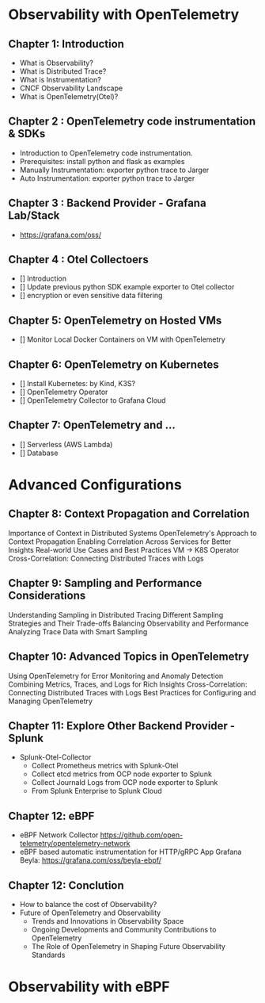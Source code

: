 
Observability with OpenTelemetry
===================================

## Chapter 1: Introduction

- What is Observability?
- What is Distributed Trace?
- What is Instrumentation?
- CNCF Observability Landscape
- What is OpenTelemetry(Otel)?

## Chapter 2 : OpenTelemetry code instrumentation & SDKs 

- Introduction to OpenTelemetry code instrumentation.
- Prerequisites: install python and flask as examples
- Manually Instrumentation: exporter python trace to Jarger
- Auto Instrumentation: exporter python trace to Jarger


## Chapter 3 : Backend Provider - Grafana Lab/Stack

- https://grafana.com/oss/


## Chapter 4 : Otel Collectoers

- [] Introduction
- [] Update previous python SDK example exporter to Otel collector
- [] encryption or even sensitive data filtering

## Chapter 5: OpenTelemetry on Hosted VMs
- [] Monitor Local Docker Containers on VM with OpenTelemetry

## Chapter 6: OpenTelemetry on Kubernetes
- [] Install Kubernetes: by Kind, K3S?
- [] OpenTelemetry Operator
- [] OpenTelemetry Collector to Grafana Cloud

## Chapter 7: OpenTelemetry and ...

- [] Serverless (AWS Lambda)
- [] Database

Advanced Configurations
================================================================

## Chapter 8: Context Propagation and Correlation

Importance of Context in Distributed Systems
OpenTelemetry's Approach to Context Propagation
Enabling Correlation Across Services for Better Insights
Real-world Use Cases and Best Practices
VM -> K8S Operator
Cross-Correlation: Connecting Distributed Traces with Logs

## Chapter 9: Sampling and Performance Considerations

Understanding Sampling in Distributed Tracing
Different Sampling Strategies and Their Trade-offs
Balancing Observability and Performance
Analyzing Trace Data with Smart Sampling


## Chapter 10: Advanced Topics in OpenTelemetry

Using OpenTelemetry for Error Monitoring and Anomaly Detection
Combining Metrics, Traces, and Logs for Rich Insights
Cross-Correlation: Connecting Distributed Traces with Logs
Best Practices for Configuring and Managing OpenTelemetry


## Chapter 11: Explore Other Backend Provider - Splunk
- Splunk-Otel-Collector
  - Collect Prometheus metrics with Splunk-Otel
  - Collect etcd metrics from OCP node exporter to Splunk
  - Collect Journald Logs from OCP node exporter to Splunk
  - From Splunk Enterprise to Splunk Cloud


## Chapter 12: eBPF

- eBPF Network Collector
  https://github.com/open-telemetry/opentelemetry-network
- eBPF based automatic instrumentation for HTTP/gRPC App
  Grafana Beyla: https://grafana.com/oss/beyla-ebpf/



## Chapter 12: Conclution

- How to balance the cost of Observability?
- Future of OpenTelemetry and Observability
  - Trends and Innovations in Observability Space
  - Ongoing Developments and Community Contributions to OpenTelemetry
  - The Role of OpenTelemetry in Shaping Future Observability Standards




Observability with eBPF
===================================